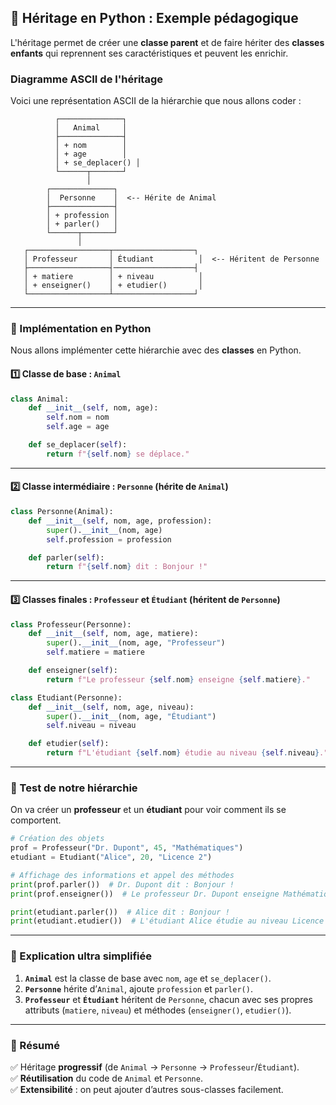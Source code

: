 ## 📌 **Héritage en Python : Exemple pédagogique**

L'héritage permet de créer une **classe parent** et de faire hériter des **classes enfants** qui reprennent ses caractéristiques et peuvent les enrichir.

### **Diagramme ASCII de l'héritage**
Voici une représentation ASCII de la hiérarchie que nous allons coder :

```
          ┌──────────────┐
          │   Animal     │
          ├──────────────┤
          │ + nom        │
          │ + age        │
          │ + se_deplacer() │
          └──────┬───────┘
                 │
        ┌──────────────┐
        │  Personne    │  <-- Hérite de Animal
        ├──────────────┤
        │ + profession │
        │ + parler()   │
        └──────┬───────┘
               │
   ┌──────────────────┬──────────────────┐
   │ Professeur       │ Étudiant          │  <-- Héritent de Personne
   ├──────────────────┤──────────────────┤
   │ + matiere        │ + niveau          │
   │ + enseigner()    │ + etudier()       │
   └──────────────────┴──────────────────┘
```

---

### **📌 Implémentation en Python**

Nous allons implémenter cette hiérarchie avec des **classes** en Python.

#### **1️⃣ Classe de base : `Animal`**
```python
class Animal:
    def __init__(self, nom, age):
        self.nom = nom
        self.age = age

    def se_deplacer(self):
        return f"{self.nom} se déplace."
```

---

#### **2️⃣ Classe intermédiaire : `Personne` (hérite de `Animal`)**
```python
class Personne(Animal):
    def __init__(self, nom, age, profession):
        super().__init__(nom, age)
        self.profession = profession

    def parler(self):
        return f"{self.nom} dit : Bonjour !"
```

---

#### **3️⃣ Classes finales : `Professeur` et `Étudiant` (héritent de `Personne`)**

```python
class Professeur(Personne):
    def __init__(self, nom, age, matiere):
        super().__init__(nom, age, "Professeur")
        self.matiere = matiere

    def enseigner(self):
        return f"Le professeur {self.nom} enseigne {self.matiere}."
```

```python
class Etudiant(Personne):
    def __init__(self, nom, age, niveau):
        super().__init__(nom, age, "Étudiant")
        self.niveau = niveau

    def etudier(self):
        return f"L'étudiant {self.nom} étudie au niveau {self.niveau}."
```

---

### **📌 Test de notre hiérarchie**
On va créer un **professeur** et un **étudiant** pour voir comment ils se comportent.

```python
# Création des objets
prof = Professeur("Dr. Dupont", 45, "Mathématiques")
etudiant = Etudiant("Alice", 20, "Licence 2")

# Affichage des informations et appel des méthodes
print(prof.parler())  # Dr. Dupont dit : Bonjour !
print(prof.enseigner())  # Le professeur Dr. Dupont enseigne Mathématiques.

print(etudiant.parler())  # Alice dit : Bonjour !
print(etudiant.etudier())  # L'étudiant Alice étudie au niveau Licence 2.
```

---

### **📌 Explication ultra simplifiée**
1. **`Animal`** est la classe de base avec `nom`, `age` et `se_deplacer()`.
2. **`Personne`** hérite d’`Animal`, ajoute `profession` et `parler()`.
3. **`Professeur`** et **`Étudiant`** héritent de `Personne`, chacun avec ses propres attributs (`matiere`, `niveau`) et méthodes (`enseigner()`, `etudier()`).

---

### **📌 Résumé**
✅ Héritage **progressif** (de `Animal` → `Personne` → `Professeur`/`Étudiant`).  
✅ **Réutilisation** du code de `Animal` et `Personne`.  
✅ **Extensibilité** : on peut ajouter d’autres sous-classes facilement.

